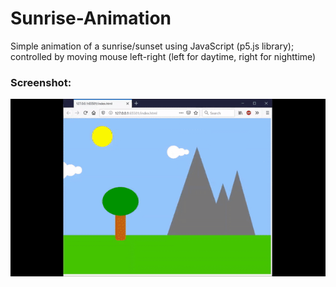 # Sunrise-Animation
Simple animation of a sunrise/sunset using JavaScript (p5.js library); 
controlled by moving mouse left-right (left for daytime, right for nighttime)

### Screenshot:

![Screenshot](Assets/Images/SunriseRecording.gif)
